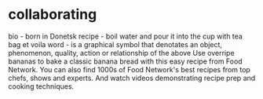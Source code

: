 # collaborating
bio - born in Donetsk
recipe - boil water and pour it into the cup with tea bag et voila 
word - is a graphical symbol that denotates an object, phenomenon, quality, action or relationship of the above
Use overripe bananas to bake a classic banana bread with this easy recipe from Food Network. You can also find 1000s of Food Network's best recipes from top chefs, shows and experts. And watch videos demonstrating recipe prep and cooking techniques.
